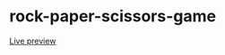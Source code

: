 # rock-paper-scissors-game
<a href="https://2fabio3toms4naene.github.io/rock-paper-scissors-game/">Live preview</a>